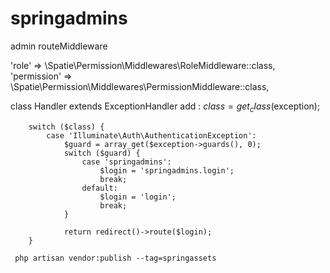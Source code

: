 # springadmins
admin
routeMiddleware

'role' => \Spatie\Permission\Middlewares\RoleMiddleware::class,
        'permission' => \Spatie\Permission\Middlewares\PermissionMiddleware::class,
        
        
class Handler extends ExceptionHandler
add : 
$class = get_class($exception);

        switch ($class) {
            case 'Illuminate\Auth\AuthenticationException':
                $guard = array_get($exception->guards(), 0);
                switch ($guard) {
                    case 'springadmins':
                        $login = 'springadmins.login';
                        break;
                    default:
                        $login = 'login';
                        break;
                }

                return redirect()->route($login);
        }
        
     php artisan vendor:publish --tag=springassets
